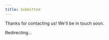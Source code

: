 ```yaml
---
title: Submitted
---
```


Thanks for contacting us! We'll be in touch soon.

Redirecting...

<script>
	setTimeout(function () {
		window.location.href = 'https://fullstack.red';
	}, 3500);
</script>
